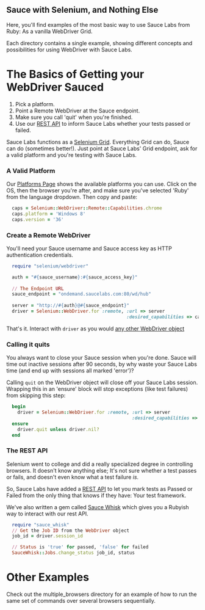 Sauce with Selenium, and Nothing Else
-------------------------------------

Here, you'll find examples of the most basic way to use Sauce Labs from Ruby: As a vanilla WebDriver Grid.

Each directory contains a single example, showing different concepts and possibilities for using WebDriver with Sauce Labs.


The Basics of Getting your WebDriver Sauced
===========================================

1. Pick a platform.
2. Point a Remote WebDriver at the Sauce endpoint.
3. Make sure you call 'quit' when you're finished.
4. Use our [REST API](https://docs.saucelabs.com/reference/rest-api/) to inform Sauce Labs whether your tests passed or failed.

Sauce Labs functions as a [Selenium Grid](https://code.google.com/p/selenium/wiki/Grid2).  Everything Grid can do, Sauce can do (sometimes better!).  Just point at Sauce Labs' Grid endpoint, ask for a valid platform and you're testing with Sauce Labs.

### A Valid Platform
Our [Platforms Page](http://www.saucelabs.com/platforms) shows the available platforms you can use.  Click on the OS, then the browser you're after, and make sure you've selected 'Ruby' from the language dropdown.  Then copy and paste:

```ruby
  caps = Selenium::WebDriver::Remote::Capabilities.chrome
  caps.platform = 'Windows 8'
  caps.version = '36'
```

### Create a Remote WebDriver

You'll need your Sauce username and Sauce access key as HTTP authentication credentials.

```ruby
  require "selenium/webdriver"

  auth = "#{sauce_username}:#{sauce_access_key}"
  
  // The Endpoint URL
  sauce_endpoint = "ondemand.saucelabs.com:80/wd/hub"
  
  server = "http://#{auth}@#{sauce_endpoint}"
  driver = Selenium::WebDriver.for :remote, :url => server
                                            :desired_capabilities => caps
```
That's it.  Interact with `driver` as you would [any other WebDriver object](https://code.google.com/p/selenium/wiki/RubyBindings)

### Calling it quits
You always want to close your Sauce session when you're done.  Sauce will time out inactive sessions after 90 seconds, by why waste your Sauce Labs time (and end up with sessions all marked 'error')?

Calling `quit` on the WebDriver object will close off your Sauce Labs session.  Wrapping this in an 'ensure' block will stop exceptions (like test failures) from skipping this step:

```ruby
  begin
    driver = Selenium::WebDriver.for :remote, :url => server
                                              :desired_capabilities => caps
  ensure
    driver.quit unless driver.nil?
  end
```

### The REST API
Selenium went to college and did a really specialized degree in controlling browsers.  It doesn't know anything else;  It's not sure whether a test passes or fails, and doesn't even know what a test failure *is*.

So, Sauce Labs have added a [REST API](https://docs.saucelabs.com/reference/rest-api/) to let you mark tests as Passed or Failed from the only thing that knows if they have:  Your test framework.

We've also written a gem called [Sauce Whisk](https://github.com/saucelabs/sauce_whisk) which gives you a Rubyish way to interact with our rest API.

```ruby
  require "sauce_whisk"
  // Get the Job ID from the WebDriver object
  job_id = driver.session_id

  // Status is 'true' for passed, 'false' for failed
  SauceWhisk::Jobs.change_status job_id, status
```

Other Examples
==============

Check out the multiple_browsers directory for an example of how to run the same set of commands over several browsers sequentially.